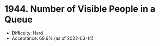 # 1944. Number of Visible People in a Queue
- Difficulty: Hard
- Acceptance: 69.9% (as of 2022-03-14)
